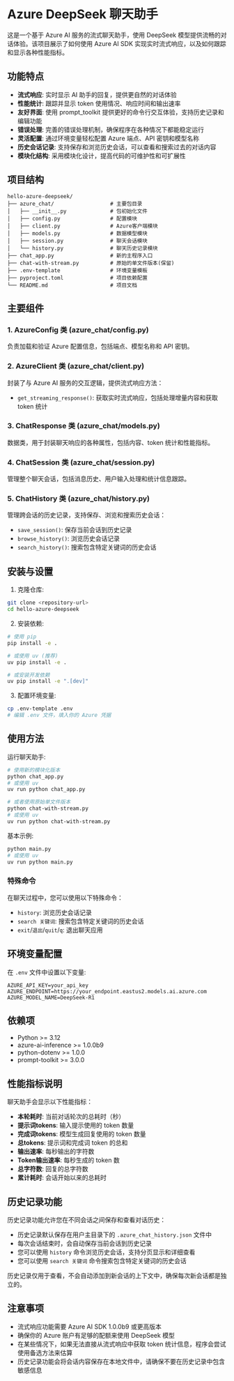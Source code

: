# Azure DeepSeek 聊天助手

这是一个基于 Azure AI 服务的流式聊天助手，使用 DeepSeek 模型提供流畅的对话体验。该项目展示了如何使用 Azure AI SDK 实现实时流式响应，以及如何跟踪和显示各种性能指标。

## 功能特点

- **流式响应**: 实时显示 AI 助手的回复，提供更自然的对话体验
- **性能统计**: 跟踪并显示 token 使用情况、响应时间和输出速率
- **友好界面**: 使用 prompt_toolkit 提供更好的命令行交互体验，支持历史记录和编辑功能
- **错误处理**: 完善的错误处理机制，确保程序在各种情况下都能稳定运行
- **灵活配置**: 通过环境变量轻松配置 Azure 端点、API 密钥和模型名称
- **历史会话记录**: 支持保存和浏览历史会话，可以查看和搜索过去的对话内容
- **模块化结构**: 采用模块化设计，提高代码的可维护性和可扩展性

## 项目结构

```
hello-azure-deepseek/
├── azure_chat/                  # 主要包目录
│   ├── __init__.py              # 包初始化文件
│   ├── config.py                # 配置模块
│   ├── client.py                # Azure客户端模块
│   ├── models.py                # 数据模型模块
│   ├── session.py               # 聊天会话模块
│   └── history.py               # 聊天历史记录模块
├── chat_app.py                  # 新的主程序入口
├── chat-with-stream.py          # 原始的单文件版本(保留)
├── .env-template                # 环境变量模板
├── pyproject.toml               # 项目依赖配置
└── README.md                    # 项目文档
```

## 主要组件

### 1. AzureConfig 类 (azure_chat/config.py)
负责加载和验证 Azure 配置信息，包括端点、模型名称和 API 密钥。

### 2. AzureClient 类 (azure_chat/client.py)
封装了与 Azure AI 服务的交互逻辑，提供流式响应方法：
- `get_streaming_response()`: 获取实时流式响应，包括处理增量内容和获取 token 统计

### 3. ChatResponse 类 (azure_chat/models.py)
数据类，用于封装聊天响应的各种属性，包括内容、token 统计和性能指标。

### 4. ChatSession 类 (azure_chat/session.py)
管理整个聊天会话，包括消息历史、用户输入处理和统计信息跟踪。

### 5. ChatHistory 类 (azure_chat/history.py)
管理跨会话的历史记录，支持保存、浏览和搜索历史会话：
- `save_session()`: 保存当前会话到历史记录
- `browse_history()`: 浏览历史会话记录
- `search_history()`: 搜索包含特定关键词的历史会话

## 安装与设置

1. 克隆仓库:
```bash
git clone <repository-url>
cd hello-azure-deepseek
```

2. 安装依赖:
```bash
# 使用 pip
pip install -e .

# 或使用 uv (推荐)
uv pip install -e .

# 或安装开发依赖
uv pip install -e ".[dev]"
```

3. 配置环境变量:
```bash
cp .env-template .env
# 编辑 .env 文件，填入你的 Azure 凭据
```

## 使用方法

运行聊天助手:
```bash
# 使用新的模块化版本
python chat_app.py
# 或使用 uv
uv run python chat_app.py

# 或者使用原始单文件版本
python chat-with-stream.py
# 或使用 uv
uv run python chat-with-stream.py
```

基本示例:
```bash
python main.py
# 或使用 uv
uv run python main.py
```

### 特殊命令

在聊天过程中，您可以使用以下特殊命令：

- `history`: 浏览历史会话记录
- `search 关键词`: 搜索包含特定关键词的历史会话
- `exit`/`退出`/`quit`/`q`: 退出聊天应用

## 环境变量配置

在 `.env` 文件中设置以下变量:

```
AZURE_API_KEY=your_api_key
AZURE_ENDPOINT=https://your_endpoint.eastus2.models.ai.azure.com
AZURE_MODEL_NAME=DeepSeek-R1
```

## 依赖项

- Python >= 3.12
- azure-ai-inference >= 1.0.0b9
- python-dotenv >= 1.0.0
- prompt-toolkit >= 3.0.0

## 性能指标说明

聊天助手会显示以下性能指标：

- **本轮耗时**: 当前对话轮次的总耗时（秒）
- **提示词tokens**: 输入提示使用的 token 数量
- **完成词tokens**: 模型生成回复使用的 token 数量
- **总tokens**: 提示词和完成词 token 的总和
- **输出速率**: 每秒输出的字符数
- **Token输出速率**: 每秒生成的 token 数
- **总字符数**: 回复的总字符数
- **累计耗时**: 会话开始以来的总耗时

## 历史记录功能

历史记录功能允许您在不同会话之间保存和查看对话历史：

- 历史记录默认保存在用户主目录下的 `.azure_chat_history.json` 文件中
- 每次会话结束时，会自动保存当前会话到历史记录
- 您可以使用 `history` 命令浏览历史会话，支持分页显示和详细查看
- 您可以使用 `search 关键词` 命令搜索包含特定关键词的历史会话

历史记录仅用于查看，不会自动添加到新会话的上下文中，确保每次新会话都是独立的。

## 注意事项

- 流式响应功能需要 Azure AI SDK 1.0.0b9 或更高版本
- 确保你的 Azure 账户有足够的配额来使用 DeepSeek 模型
- 在某些情况下，如果无法直接从流式响应中获取 token 统计信息，程序会尝试使用备选方法来估算
- 历史记录功能会将会话内容保存在本地文件中，请确保不要在历史记录中包含敏感信息